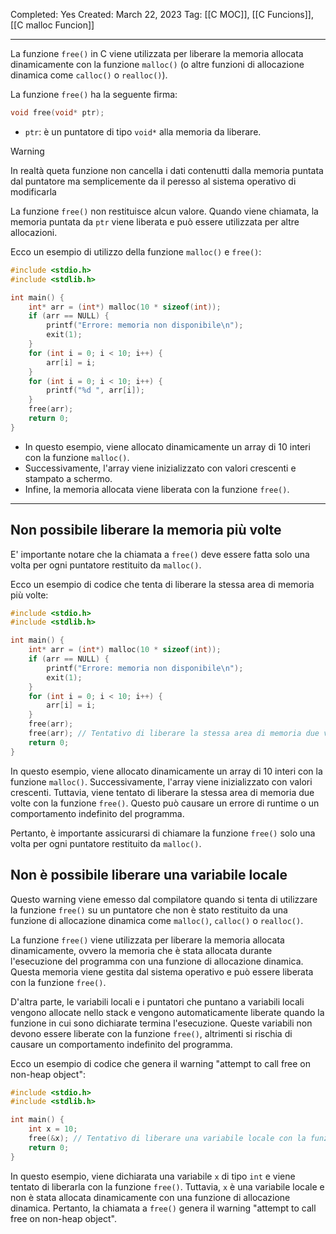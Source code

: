 Completed: Yes
Created: March 22, 2023
Tag: [[C MOC]], [[C Funcions]], [[C malloc Funcion]]

---
La funzione `free()` in C viene utilizzata per liberare la memoria allocata dinamicamente con la funzione `malloc()` (o altre funzioni di allocazione dinamica come `calloc()` o `realloc()`).

La funzione `free()` ha la seguente firma:
```c
void free(void* ptr);
```

- `ptr`: è un puntatore di tipo `void*` alla memoria da liberare.

>[!warning] 
> In realtà queta funzione non cancella i dati contenutti dalla memoria puntata dal puntatore ma semplicemente da il peresso al sistema operativo di modificarla

La funzione `free()` non restituisce alcun valore. Quando viene chiamata, la memoria puntata da `ptr` viene liberata e può essere utilizzata per altre allocazioni.

Ecco un esempio di utilizzo della funzione `malloc()` e `free()`:
```c
#include <stdio.h>
#include <stdlib.h>

int main() {
    int* arr = (int*) malloc(10 * sizeof(int));
    if (arr == NULL) {
        printf("Errore: memoria non disponibile\n");
        exit(1);
    }
    for (int i = 0; i < 10; i++) {
        arr[i] = i;
    }
    for (int i = 0; i < 10; i++) {
        printf("%d ", arr[i]);
    }
    free(arr);
    return 0;
}
```

- In questo esempio, viene allocato dinamicamente un array di 10 interi con la funzione `malloc()`. 
- Successivamente, l'array viene inizializzato con valori crescenti e stampato a schermo.
- Infine, la memoria allocata viene liberata con la funzione `free()`. 

---
## Non possibile liberare la memoria più volte 
E' importante notare che la chiamata a `free()` deve essere fatta solo una volta per ogni puntatore restituito da `malloc()`. 

Ecco un esempio di codice che tenta di liberare la stessa area di memoria più volte:
```c
#include <stdio.h>
#include <stdlib.h>

int main() {
    int* arr = (int*) malloc(10 * sizeof(int));
    if (arr == NULL) {
        printf("Errore: memoria non disponibile\n");
        exit(1);
    }
    for (int i = 0; i < 10; i++) {
        arr[i] = i;
    }
    free(arr);
    free(arr); // Tentativo di liberare la stessa area di memoria due volte
    return 0;
}
```

In questo esempio, viene allocato dinamicamente un array di 10 interi con la funzione `malloc()`. Successivamente, l'array viene inizializzato con valori crescenti. Tuttavia, viene tentato di liberare la stessa area di memoria due volte con la funzione `free()`. Questo può causare un errore di runtime o un comportamento indefinito del programma.

Pertanto, è importante assicurarsi di chiamare la funzione `free()` solo una volta per ogni puntatore restituito da `malloc()`.

## Non è possibile liberare una variabile locale 
Questo warning viene emesso dal compilatore quando si tenta di utilizzare la funzione `free()` su un puntatore che non è stato restituito da una funzione di allocazione dinamica come `malloc()`, `calloc()` o `realloc()`. 

La funzione `free()` viene utilizzata per liberare la memoria allocata dinamicamente, ovvero la memoria che è stata allocata durante l'esecuzione del programma con una funzione di allocazione dinamica. Questa memoria viene gestita dal sistema operativo e può essere liberata con la funzione `free()`.

D'altra parte, le variabili locali e i puntatori che puntano a variabili locali vengono allocate nello stack e vengono automaticamente liberate quando la funzione in cui sono dichiarate termina l'esecuzione. Queste variabili non devono essere liberate con la funzione `free()`, altrimenti si rischia di causare un comportamento indefinito del programma.

Ecco un esempio di codice che genera il warning "attempt to call free on non-heap object":
```c
#include <stdio.h>
#include <stdlib.h>

int main() {
    int x = 10;
    free(&x); // Tentativo di liberare una variabile locale con la funzione free()
    return 0;
}
```

In questo esempio, viene dichiarata una variabile `x` di tipo `int` e viene tentato di liberarla con la funzione `free()`. Tuttavia, `x` è una variabile locale e non è stata allocata dinamicamente con una funzione di allocazione dinamica. Pertanto, la chiamata a `free()` genera il warning "attempt to call free on non-heap object".
